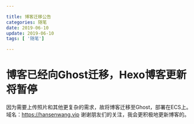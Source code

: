 ```yaml
--- 

title: 博客迁移公告
categories: 随笔
date: 2019-06-10
update: 2019-06-10
tags: [ '随笔']

---
```


# 博客已经向Ghost迁移，Hexo博客更新将暂停

因为需要上传照片和其他更复杂的需求，故将博客迁移至Ghost，部署在ECS上。
域名：https://hansenwang.vip
谢谢朋友们的关注，我会更积极地更新博客的。
<!--stackedit_data:
eyJoaXN0b3J5IjpbLTE4MTQ4ODk5NDgsLTEyMjk0ODE3MTUsLT
EyNDI4OTEwNzEsLTE0NjI3MDc5MDJdfQ==
-->